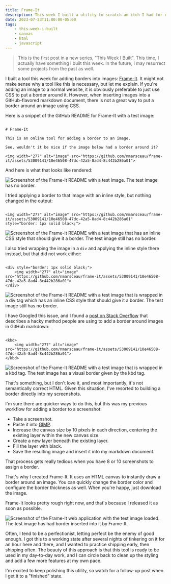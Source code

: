 ```yaml
---
title: Frame-It
description: This week I built a utility to scratch an itch I had for quickly adding borders to images.
date: 2023-07-23T11:00:00-05:00
tags:
    - this-week-i-built
    - canvas
    - html
    - javascript
---
```

> This is the first post in a new series, "This Week I Built". This time, I actually have something I built this week. In the future, I may resurrect some projects from the past as well.

I built a tool this week for adding borders into images: [Frame-It](https://nmarsceau.github.io/frame-it/). It might not make sense why a tool like this is necessary, but let me explain. If you're adding an image to a normal website, it is obviously preferable to just use CSS to put a border around it. However, when inserting images into a GitHub-flavored markdown document, there is not a great way to put a border around an image using CSS.

Here is a snippet of the GitHub README for Frame-It with a test image:

<pre class="codeWrapper"><code class="language-markup">
# Frame-It

This is an online tool for adding a border to an image.

See, wouldn't it be nice if the image below had a border around it?

&lt;img width="277" alt="image" src="https://github.com/nmarsceau/frame-it/assets/53009141/10e46508-47dc-42a5-8ad4-8c442b286a01"&gt;
</code></pre>

And here is what that looks like rendered:

<picture class="content-image">
    <source srcset="/assets/images/frame-it/original-rendered.avif" type="image/avif">
    <source srcset="/assets/images/frame-it/original-rendered.webp" type="image/webp">
    <img src="/assets/images/frame-it/original-rendered.jpg" alt="Screenshot of the Frame-It README with a test image. The test image has no border.">
</picture>

I tried applying a border to that image with an inline style, but nothing changed in the output:

<pre class="codeWrapper"><code class="language-markup">
&lt;img width="277" alt="image" src="https://github.com/nmarsceau/frame-it/assets/53009141/10e46508-47dc-42a5-8ad4-8c442b286a01" style="border: 1px solid black;"&gt;
</code></pre>

<picture class="content-image">
    <source srcset="/assets/images/frame-it/inline-style-rendered.avif" type="image/avif">
    <source srcset="/assets/images/frame-it/inline-style-rendered.webp" type="image/webp">
    <img src="/assets/images/frame-it/inline-style-rendered.jpg" alt="Screenshot of the Frame-It README with a test image that has an inline CSS style that should give it a border. The test image still has no border.">
</picture>

I also tried wrapping the image in a <code class="language-markup">div</code> and applying the inline style there instead, but that did not work either:

<pre class="codeWrapper"><code class="language-markup">
&lt;div style="border: 1px solid black;"&gt;
    &lt;img width="277" alt="image" src="https://github.com/nmarsceau/frame-it/assets/53009141/10e46508-47dc-42a5-8ad4-8c442b286a01"&gt;
&lt;/div&gt;
</code></pre>

<picture class="content-image">
    <source srcset="/assets/images/frame-it/div-inline-style-rendered.avif" type="image/avif">
    <source srcset="/assets/images/frame-it/div-inline-style-rendered.webp" type="image/webp">
    <img src="/assets/images/frame-it/div-inline-style-rendered.jpg" alt="Screenshot of the Frame-It README with a test image that is wrapped in a div tag which has an inline CSS style that should give it a border. The test image still has no border.">
</picture>

I have Googled this issue, and I found a [post on Stack Overflow](https://stackoverflow.com/questions/37349314/is-it-possible-to-add-border-to-image-in-github-markdown) that describes a hacky method people are using to add a border around images in GitHub markdown:

<pre class="codeWrapper"><code class="language-markup">
&lt;kbd&gt;
    &lt;img width="277" alt="image" src="https://github.com/nmarsceau/frame-it/assets/53009141/10e46508-47dc-42a5-8ad4-8c442b286a01"&gt;
&lt;/kbd&gt;
</code></pre>

<picture class="content-image">
    <source srcset="/assets/images/frame-it/kbd-hack-rendered.avif" type="image/avif">
    <source srcset="/assets/images/frame-it/kbd-hack-rendered.webp" type="image/webp">
    <img src="/assets/images/frame-it/kbd-hack-rendered.jpg" alt="Screenshot of the Frame-It README with a test image that is wrapped in a kbd tag. The test image has a visual border given by the kbd tag.">
</picture>

That's something, but I don't love it, and most importantly, it's not semantically correct HTML. Given this situation, I've resorted to building a border directly into my screenshots.

I'm sure there are quicker ways to do this, but this was my previous workflow for adding a border to a screenshot:

- Take a screenshot.
- Paste it into [GIMP](https://www.gimp.org/).
- Increase the canvas size by 10 pixels in each direction, centering the existing layer within the new canvas size.
- Create a new layer beneath the existing layer.
- Fill the layer with black.
- Save the resulting image and insert it into my markdown document.

That process gets really tedious when you have 8 or 10 screenshots to assign a border.

That's why I created Frame-It. It uses an HTML canvas to instantly draw a border around an image. You can quickly change the border color and configure the border thickness as well. When you're happy, just download the image.

Frame-It looks pretty rough right now, and that's because I released it as soon as possible.

<picture class="content-image">
    <source srcset="/assets/images/frame-it/frame-it.avif" type="image/avif">
    <source srcset="/assets/images/frame-it/frame-it.webp" type="image/webp">
    <img src="/assets/images/frame-it/frame-it.jpg" alt="Screenshot of the Frame-It web application with the test image loaded. The test image has had border inserted into it by Frame-It.">
</picture>

Often, I tend to be a perfectionist, letting perfect be the enemy of good enough. I got this to a working state after several nights of tinkering on it for an hour here and there, and I wanted to practice shipping early, then shipping often. The beauty of this approach is that this tool is ready to be used in my day-to-day work, and I can circle back to clean up the styling and add a few more features at my own pace.

I'm excited to keep polishing this utility, so watch for a follow-up post when I get it to a "finished" state.

<link rel="stylesheet" href="https://cdnjs.cloudflare.com/ajax/libs/prism/9000.0.1/themes/prism-tomorrow.min.css" integrity="sha512-kSwGoyIkfz4+hMo5jkJngSByil9jxJPKbweYec/UgS+S1EgE45qm4Gea7Ks2oxQ7qiYyyZRn66A9df2lMtjIsw==" crossorigin="anonymous" referrerpolicy="no-referrer">
<script src="https://cdnjs.cloudflare.com/ajax/libs/prism/9000.0.1/prism.min.js" integrity="sha512-UOoJElONeUNzQbbKQbjldDf9MwOHqxNz49NNJJ1d90yp+X9edsHyJoAs6O4K19CZGaIdjI5ohK+O2y5lBTW6uQ==" crossorigin="anonymous" referrerpolicy="no-referrer"></script>
<script src="https://cdnjs.cloudflare.com/ajax/libs/prism/9000.0.1/components/prism-markup.min.js" integrity="sha512-ebGmE5FR6s8b4k/BC8DDNt0Q+Ap+tiUDxnnYC7uUBnx5XLf+ztbK+Oed+Ajai2rymIbpY8jIouHSCQpSav53uA==" crossorigin="anonymous" referrerpolicy="no-referrer"></script>